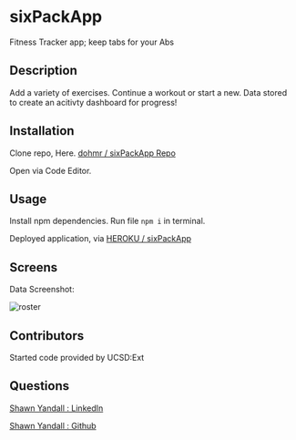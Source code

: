 # sixPackApp
Fitness Tracker app; keep tabs for your Abs


## Description

Add a variety of exercises. Continue a workout or start a new. Data stored to create an acitivty dashboard for progress!

## Installation

Clone repo, Here. [dohmr / sixPackApp Repo](https://github.com/dohmr/sixPackApp)

Open via Code Editor. 

## Usage

Install npm dependencies. Run file ```npm i``` in terminal.

Deployed application, via [HEROKU / sixPackApp](https://desolate-gorge-94650.herokuapp.com/)

## Screens

Data Screenshot:

![roster](assets/roster.png)

## Contributors

Started code provided by UCSD:Ext



## Questions

[Shawn Yandall : LinkedIn](https://www.linkedin.com/in/shawn.yandall/)

[Shawn Yandall : Github](https://github.com/dohmr/)
